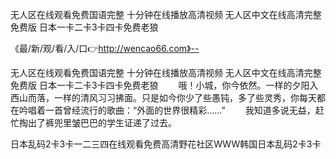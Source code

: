 无人区在线观看免费国语完整
十分钟在线播放高清视频
无人区中文在线高清完整免费版
日本一卡二卡3卡四卡免费老狼


《最/新/观/看/入/口👉http://wencao66.com》--

无人区在线观看免费国语完整
十分钟在线播放高清视频
无人区中文在线高清完整免费版
日本一卡二卡3卡四卡免费老狼
　　哦！小城，你今依然。一样的夕阳入西山而落，一样的清风习习拂面。只是如今你少了些愚钝，多了些灵秀，你每天都在吟唱着一首曾经流行的歌曲：“外面的世界很精彩……”
　　我知道多说无益，赶忙掏出了裤兜里皱巴巴的学生证递了过去。





日本乱码2卡3卡一二三四在线观看免费高清野花社区WWW韩国日本乱码2卡3卡
